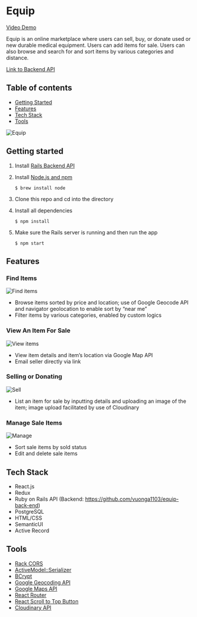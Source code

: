 # Equip
[Video Demo](https://www.youtube.com/watch?v=TLyb1NhYnUs&feature=youtu.be&ab_channel=AnhV)

Equip is an online marketplace where users can sell, buy, or donate used or new durable medical equipment. Users can add items for sale. Users can also browse and search for and sort items by various categories and distance.

[Link to Backend API](https://github.com/vuonga1103/equip-back-end)


## Table of contents
* [Getting Started](#getting-started)
* [Features](#features)
* [Tech Stack](#tech-stack)
* [Tools](#tools)

![Equip](https://i.ibb.co/d6141xr/equip.png)

<a name="getting-started"/>

## Getting started
1. Install [Rails Backend API](https://github.com/vuonga1103/equip-back-end)
2. Install [Node.js and npm](https://www.npmjs.com/get-npm)

    ```$ brew install node```
    
3. Clone this repo and cd into the directory
4. Install all dependencies

    ```$ npm install```

5. Make sure the Rails server is running and then run the app

    ```$ npm start```
    
<a name="features"/>

## Features

### Find Items
![Find items](https://i.ibb.co/fqjC139/sort.png)
* Browse items sorted by price and location; use of Google Geocode API and navigator geolocation to enable sort by “near me” 
* Filter items by various categories, enabled by custom logics

### View An Item For Sale
![View items](https://i.ibb.co/L8KNFbf/Screen-Shot-2020-09-27-at-1-25-41-PM.png)
* View item details and item’s location via Google Map API
* Email seller directly via link


### Selling or Donating
![Sell](https://i.ibb.co/pJ2tMhY/Screen-Shot-2020-09-27-at-1-26-17-PM.png)
* List an item for sale by inputting details and uploading an image of the item; image upload facilitated by use of Cloudinary

### Manage Sale Items
![Manage](https://i.ibb.co/qMZ3Kd8/Screen-Shot-2020-09-27-at-1-26-49-PM.png)
* Sort sale items by sold status
* Edit and delete sale items


<a name="tech-stack"/>

## Tech Stack
* React.js
* Redux
* Ruby on Rails API (Backend: https://github.com/vuonga1103/equip-back-end)
* PostgreSQL
* HTML/CSS
* SemanticUI
* Active Record

<a name="tools"/>

## Tools
* [Rack CORS](https://github.com/cyu/rack-cors)
* [ActiveModel::Serializer](https://github.com/rails-api/active_model_serializers)
* [BCrypt](https://github.com/codahale/bcrypt-ruby)
* [Google Geocoding API](https://developers.google.com/maps/documentation/geocoding/start)
* [Google Maps API](https://developers.google.com/maps/documentation)
* [React Router](https://reacttraining.com/react-router/web/guides/quick-start)
* [React Scroll to Top Button](https://www.npmjs.com/package/react-scroll-up-button)
* [Cloudinary API](https://cloudinary.com/)
